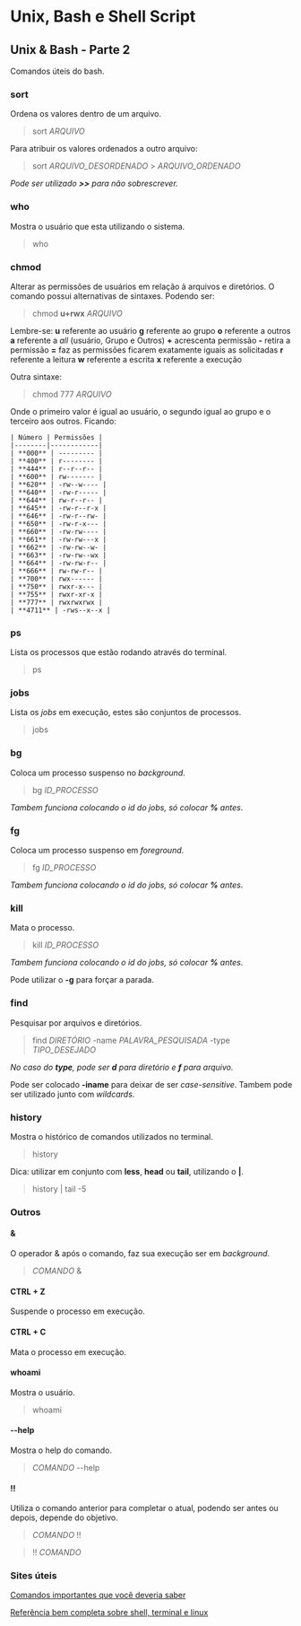 # Unix, Bash e Shell Script

## Unix & Bash - Parte 2

Comandos úteis do bash.

### sort

Ordena os valores dentro de um arquivo.

> sort *ARQUIVO*

Para atribuir os valores ordenados a outro arquivo:

> sort *ARQUIVO_DESORDENADO* > *ARQUIVO_ORDENADO*

*Pode ser utilizado **>>** para não sobrescrever.*

### who

Mostra o usuário que esta utilizando o sistema.

> who

### chmod

Alterar as permissões de usuários em relação à arquivos e diretórios. O comando possui alternativas de sintaxes. Podendo ser:

> chmod **u+rwx** *ARQUIVO*

Lembre-se:
    **u** referente ao usuário
    **g** referente ao grupo
    **o** referente a outros
    **a** referente a *all* (usuário, Grupo e Outros)
    **+** acrescenta permissão
    **-** retira a permissão
    **=** faz as permissões ficarem exatamente iguais as solicitadas
    **r** referente a leitura
    **w** referente a escrita
    **x** referente a execução

Outra sintaxe:

> chmod 777 *ARQUIVO*

Onde o primeiro valor é igual ao usuário, o segundo igual ao grupo e o terceiro aos outros. Ficando:

    | Número | Permissões |
    |--------|------------|
    | **000** |	--------- |
    | **400** |	r-------- |
    | **444** | r--r--r-- |
    | **600** |	rw------- |
    | **620** |	-rw--w---- |
    | **640** |	-rw-r----- |
    | **644** |	rw-r--r-- |
    | **645** |	-rw-r--r-x |
    | **646** |	-rw-r--rw- |
    | **650** |	-rw-r-x--- |
    | **660** |	-rw-rw---- |
    | **661** |	-rw-rw---x |
    | **662** |	-rw-rw--w- |
    | **663** |	-rw-rw--wx |
    | **664** |	-rw-rw-r-- |
    | **666** |	rw-rw-r-- |
    | **700** |	rwx------ |
    | **750** |	rwxr-x--- |
    | **755** |	rwxr-xr-x |
    | **777** |	rwxrwxrwx |
    | **4711** | -rws--x--x |

### ps

Lista os processos que estão rodando através do terminal.

> ps

### jobs

Lista os *jobs* em execução, estes são conjuntos de processos.

> jobs

### bg

Coloca um processo suspenso no *background*.

> bg *ID_PROCESSO*

*Tambem funciona colocando o id do jobs, só colocar **%** antes*.

### fg

Coloca um processo suspenso em *foreground*.

> fg *ID_PROCESSO*

*Tambem funciona colocando o id do jobs, só colocar **%** antes*.

### kill

Mata o processo.

> kill *ID_PROCESSO*

*Tambem funciona colocando o id do jobs, só colocar **%** antes*.

Pode utilizar o **-g** para forçar a parada.

### find

Pesquisar por arquivos e diretórios.

> find *DIRETÓRIO* -name *PALAVRA_PESQUISADA* -type *TIPO_DESEJADO*

*No caso do **type**, pode ser **d** para diretório e **f** para arquivo.* 

Pode ser colocado **-iname** para deixar de ser *case-sensitive*. Tambem pode ser utilizado junto com *wildcards*.

### history

Mostra o histórico de comandos utilizados no terminal.

> history

Dica: utilizar em conjunto com **less**, **head** ou **tail**, utilizando o **|**.

> history | tail -5

### Outros

#### &

O operador & após o comando, faz sua execução ser em *background*.

> *COMANDO* &

#### CTRL + Z

Suspende o processo em execução.

#### CTRL + C

Mata o processo em execução.

#### whoami

Mostra o usuário.

> whoami

#### --help

Mostra o help do comando.

> *COMANDO* --help

#### !!

Utiliza o comando anterior para completar o atual, podendo ser antes ou depois, depende do objetivo.

> *COMANDO* !!

> !! *COMANDO*

### Sites úteis

[Comandos importantes que você deveria saber](https://www.howtogeek.com/412055/37-important-linux-commands-you-should-know/)

[Referência bem completa sobre shell, terminal e linux](http://linuxcommand.org/index.php)
